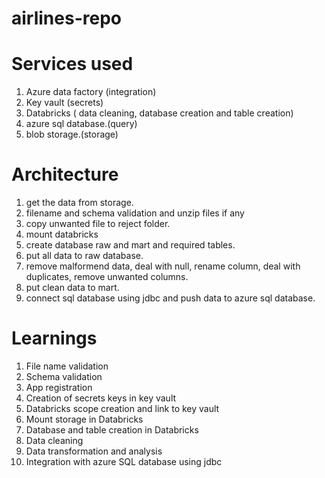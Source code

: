 # airlines-repo

Services used
===============

1. Azure data factory (integration)
2. Key vault (secrets)
3. Databricks ( data cleaning, database creation and table creation)
4. azure sql database.(query)
5. blob storage.(storage)

Architecture
===============

1. get the data from storage.
2. filename and schema validation and unzip files if any
3. copy unwanted file to reject folder.
4. mount databricks
5. create database raw and mart and required tables.
6. put all data to raw database.
5. remove malformend data, deal with null, rename column, deal with duplicates, remove unwanted columns.
6. put clean data to mart.
7. connect sql database using jdbc and push data to azure sql database.


Learnings
===========================

1. File name validation
2. Schema validation
3. App registration
4. Creation of secrets keys in key vault
5. Databricks scope creation and link to key vault
6. Mount storage in Databricks
6. Database and table creation in Databricks
6. Data cleaning
7. Data transformation and analysis
8. Integration with azure SQL database using jdbc


